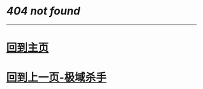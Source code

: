 # ***404 not found***
---
# [回到主页](https://html5syt.github.io)
# [回到上一页-极域杀手](https://html5syt.github.io/kill-mythware)
